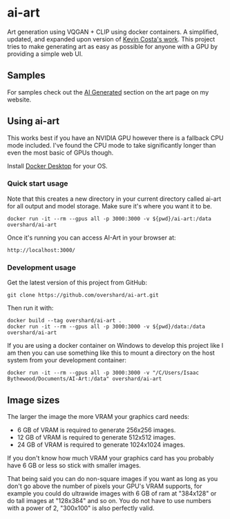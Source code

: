 # ai-art

Art generation using VQGAN + CLIP using docker containers. A simplified,
updated, and expanded upon version of
[Kevin Costa's work](https://github.com/kcosta42/VQGAN-CLIP-Docker). This
project tries to make generating art as easy as possible for anyone with a GPU
by providing a simple web UI.


## Samples

For samples check out the [AI Generated](https://isaacbythewood.com/art) section
on the art page on my website.


## Using ai-art

This works best if you have an NVIDIA GPU however there is a fallback CPU mode
included. I've found the CPU mode to take significantly longer than even the
most basic of GPUs though.

Install [Docker Desktop](https://www.docker.com/products/docker-desktop/) for
your OS.


### Quick start usage

Note that this creates a new directory in your current directory called ai-art
for all output and model storage. Make sure it's where you want it to be.

    docker run -it --rm --gpus all -p 3000:3000 -v ${pwd}/ai-art:/data overshard/ai-art

Once it's running you can access AI-Art in your browser at:

    http://localhost:3000/


### Development usage

Get the latest version of this project from GitHub:

    git clone https://github.com/overshard/ai-art.git

Then run it with:

    docker build --tag overshard/ai-art .
    docker run -it --rm --gpus all -p 3000:3000 -v ${pwd}/data:/data overshard/ai-art

If you are using a docker container on Windows to develop this project like I am
then you can use something like this to mount a directory on the host system
from your development container:

    docker run -it --rm --gpus all -p 3000:3000 -v "/C/Users/Isaac Bythewood/Documents/AI-Art:/data" overshard/ai-art


## Image sizes

The larger the image the more VRAM your graphics card needs:

- 6 GB of VRAM is required to generate 256x256 images.
- 12 GB of VRAM is required to generate 512x512 images.
- 24 GB of VRAM is required to generate 1024x1024 images.

If you don't know how much VRAM your graphics card has you probably have 6 GB
or less so stick with smaller images.

That being said you can do non-square images if you want as long as you don't
go above the number of pixels your GPU's VRAM supports, for example you could
do ultrawide images with 6 GB of ram at "384x128" or do tall images at "128x384"
and so on. You do not have to use numbers with a power of 2, "300x100" is also
perfectly valid.
